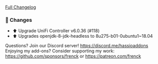 [Full Changelog][changelog]

### 🔨 Changes

- ⬆ Upgrade UniFi Controller v6.0.36 (#118)
- ⬆ Upgrades openjdk-8-jdk-headless to 8u275-b01-0ubuntu1~18.04

[changelog]: https://github.com/hassio-addons/addon-unifi/compare/v0.19.2...v0.19.3

Questions? Join our Discord server! https://discord.me/hassioaddons
Enjoying my add-ons? Consider supporting my work:
https://github.com/sponsors/frenck or https://patreon.com/frenck